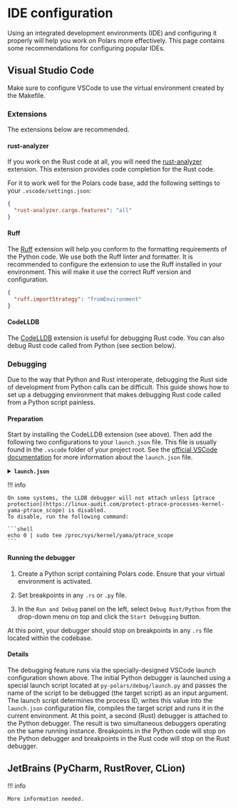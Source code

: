 # IDE configuration

Using an integrated development environments (IDE) and configuring it properly will help you work on Polars more effectively.
This page contains some recommendations for configuring popular IDEs.

## Visual Studio Code

Make sure to configure VSCode to use the virtual environment created by the Makefile.

### Extensions

The extensions below are recommended.

#### rust-analyzer

If you work on the Rust code at all, you will need the [rust-analyzer](https://marketplace.visualstudio.com/items?itemName=rust-lang.rust-analyzer) extension. This extension provides code completion for the Rust code.

For it to work well for the Polars code base, add the following settings to your `.vscode/settings.json`:

```json
{
  "rust-analyzer.cargo.features": "all"
}
```

#### Ruff

The [Ruff](https://marketplace.visualstudio.com/items?itemName=charliermarsh.ruff) extension will help you conform to the formatting requirements of the Python code.
We use both the Ruff linter and formatter.
It is recommended to configure the extension to use the Ruff installed in your environment.
This will make it use the correct Ruff version and configuration.

```json
{
  "ruff.importStrategy": "fromEnvironment"
}
```

#### CodeLLDB

The [CodeLLDB](https://marketplace.visualstudio.com/items?itemName=vadimcn.vscode-lldb) extension is useful for debugging Rust code.
You can also debug Rust code called from Python (see section below).

### Debugging

Due to the way that Python and Rust interoperate, debugging the Rust side of development from Python calls can be difficult.
This guide shows how to set up a debugging environment that makes debugging Rust code called from a Python script painless.

#### Preparation

Start by installing the CodeLLDB extension (see above).
Then add the following two configurations to your `launch.json` file.
This file is usually found in the `.vscode` folder of your project root.
See the [official VSCode documentation](https://code.visualstudio.com/docs/editor/debugging#_launch-configurations) for more information about the `launch.json` file.

<details><summary><code><b>launch.json</b></code></summary>

```json
{
  "configurations": [
    {
      "name": "Debug Rust/Python",
      "type": "debugpy",
      "request": "launch",
      "program": "${workspaceFolder}/py-polars/debug/launch.py",
      "args": ["${file}"],
      "console": "internalConsole",
      "justMyCode": true,
      "serverReadyAction": {
        "pattern": "pID = ([0-9]+)",
        "action": "startDebugging",
        "name": "Rust LLDB"
      }
    },
    {
      "name": "Rust LLDB",
      "pid": "0",
      "type": "lldb",
      "request": "attach",
      "program": "${workspaceFolder}/py-polars/.venv/bin/python",
      "stopOnEntry": false,
      "sourceLanguages": ["rust"],
      "presentation": {
        "hidden": true
      }
    }
  ]
}
```

</details>

!!! info

    On some systems, the LLDB debugger will not attach unless [ptrace protection](https://linux-audit.com/protect-ptrace-processes-kernel-yama-ptrace_scope) is disabled.
    To disable, run the following command:

    ```shell
    echo 0 | sudo tee /proc/sys/kernel/yama/ptrace_scope
    ```

#### Running the debugger

1. Create a Python script containing Polars code. Ensure that your virtual environment is activated.

2. Set breakpoints in any `.rs` or `.py` file.

3. In the `Run and Debug` panel on the left, select `Debug Rust/Python` from the drop-down menu on top and click the `Start Debugging` button.

At this point, your debugger should stop on breakpoints in any `.rs` file located within the codebase.

#### Details

The debugging feature runs via the specially-designed VSCode launch configuration shown above.
The initial Python debugger is launched using a special launch script located at `py-polars/debug/launch.py` and passes the name of the script to be debugged (the target script) as an input argument.
The launch script determines the process ID, writes this value into the `launch.json` configuration file, compiles the target script and runs it in the current environment.
At this point, a second (Rust) debugger is attached to the Python debugger.
The result is two simultaneous debuggers operating on the same running instance.
Breakpoints in the Python code will stop on the Python debugger and breakpoints in the Rust code will stop on the Rust debugger.

## JetBrains (PyCharm, RustRover, CLion)

!!! info

    More information needed.
